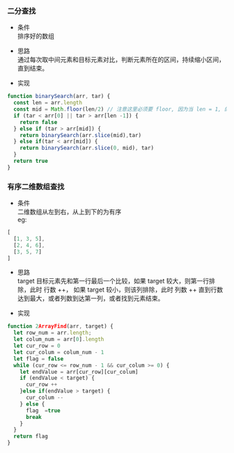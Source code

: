 ### 二分查找
- 条件  
排序好的数组

- 思路  
通过每次取中间元素和目标元素对比，判断元素所在的区间，持续缩小区间，直到结束。

- 实现
```javascript
function binarySearch(arr, tar) {
  const len = arr.length
  const mid = Math.floor(len/2) // 注意这里必须要 floor, 因为当 len = 1, 的时候， fllor 才能得到该元素
  if (tar < arr[0] || tar > arr[len -1]) {
    return false  
  } else if (tar > arr[mid]) {
    return binarySearch(arr.slice(mid),tar)
  } else if(tar < arr[mid]) {
    return binarySearch(arr.slice(0, mid), tar) 
  } 
  return true
} 
```
### 有序二维数组查找
- 条件   
二维数组从左到右，从上到下的为有序  
eg:

```javascript
[
  [1, 3, 5],
  [2, 4, 6],
  [3, 5, 7]
]
```
- 思路  
target 目标元素先和第一行最后一个比较，如果 target 较大，则第一行排除，此时 行数 ++， 如果 target 较小，则该列排除，此时 列数 ++
直到行数达到最大，或者列数到达第一列，或者找到元素结束。  

- 实现
```javascript
function 2ArrayFind(arr, target) {
  let row_num = arr.length;
  let colum_num = arr[0].length
  let cur_row = 0
  let cur_colum = colum_num - 1
  let flag = false
  while (cur_row <= row_num - 1 && cur_colum >= 0) {
    let endValue = arr[cur_row][cur_colum]
    if (endValue < target) {
      cur_row ++  
    }else if(endValue > target) {
      cur_colum --
    } else {
      flag  =true
      break  
    }
  }
  return flag
}
```
